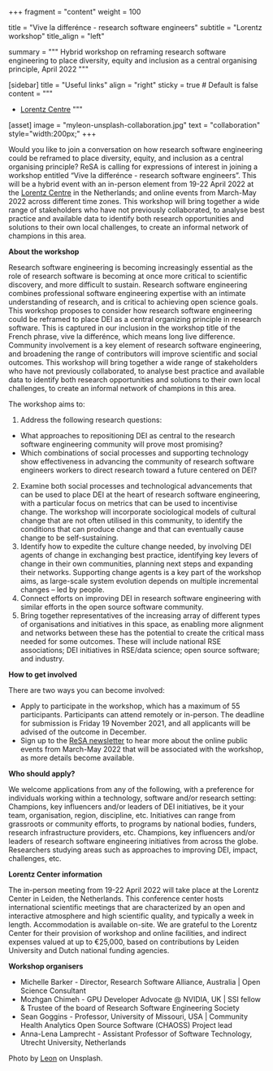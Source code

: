 +++
fragment = "content"
weight = 100

title = "Vive la differénce - research software engineers"
subtitle = "Lorentz workshop"
title_align = "left"

summary = """
Hybrid workshop on reframing research software engineering to place diversity, equity and inclusion as a central organising principle, April 2022
"""

[sidebar]
  title = "Useful links"
  align = "right"
  sticky = true # Default is false
  content = """
  * [Lorentz Centre](https://www.lorentzcenter.nl/about-us.html)
  """

[asset]
  image = "myleon-unsplash-collaboration.jpg"
  text = "collaboration"
  style="width:200px;"
+++

Would you like to join a conversation on how research software engineering could be reframed to place diversity, equity, and inclusion as a central organising principle? ReSA is calling for expressions of interest in joining a workshop entitled “Vive la differénce - research software engineers”. This will be a hybrid event with an in-person element from 19-22 April 2022 at the [Lorentz Centre](https://www.lorentzcenter.nl/about-us.html) in the Netherlands; and online events from March-May 2022 across different time zones.  This workshop will bring together a wide range of stakeholders who have not previously collaborated, to analyse best practice and available data to identify both research opportunities and solutions to their own local challenges, to create an informal network of champions in this area. 

**About the workshop**

Research software engineering is becoming increasingly essential as the role of research software is becoming at once more critical to scientific discovery, and more difficult to sustain. Research software engineering  combines professional software engineering expertise with an intimate understanding of research, and is critical to achieving open science goals. This workshop proposes to consider how research software engineering could be reframed to place DEI as a central organizing principle in research software. This is captured in our inclusion in the workshop title of the French phrase, vive la differénce, which means long live difference. Community involvement is a key element of research software engineering, and broadening the range of contributors will improve scientific and social outcomes. This workshop will bring together a wide range of stakeholders who have not previously collaborated, to analyse best practice and available data to identify both research opportunities and solutions to their own local challenges, to create an informal network of champions in this area. 

The workshop aims to:
1. Address the following research questions:
* What approaches to repositioning DEI as central to the research software engineering community will prove most promising?
* Which combinations of social processes and supporting technology show effectiveness in advancing the community of research software engineers workers to direct research toward a future centered on DEI?
2. Examine both social processes and technological advancements that can be used to place DEI at the heart of research software engineering, with a particular focus on metrics that can be used to incentivise change. The workshop will incorporate sociological models of cultural change that are not often utilised in this community, to identify the conditions that can produce change and that can eventually cause change to be self-sustaining.
3. Identify how to expedite the culture change needed, by involving DEI agents of change in exchanging best practice, identifying key levers of change in their own communities, planning next steps and expanding their networks. Supporting change agents is a key part of the workshop aims, as large-scale system evolution depends on multiple incremental changes – led by people.  
4. Connect efforts on improving DEI in research software engineering with similar efforts in the open source software community.
5. Bring together representatives of the increasing array of different types of organisations and initiatives in this space, as enabling more alignment and networks between these has the potential to create the critical mass needed for some outcomes. These will include national RSE associations; DEI initiatives in RSE/data science; open source software; and industry. 

**How to get involved**

There are two ways you can become involved:

* Apply to participate in the workshop, which has a maximum of 55 participants. Participants can attend remotely or in-person. The deadline for submission is Friday 19 November 2021, and all applicants will be advised of the outcome in December. 
* Sign up to the [ReSA newsletter](https://www.researchsoft.org/news/) to hear more about the online public events from March-May 2022 that will be associated with the workshop, as more details become available.

**Who should apply?**

We welcome applications from any of the following, with a preference for individuals working within a technology, software and/or research setting:
Champions, key influencers and/or leaders of DEI initiatives, be it your team, organisation, region, discipline, etc. Initiatives can range from grassroots or community efforts, to programs by national bodies, funders, research infrastructure providers, etc.
Champions, key influencers and/or leaders of research software engineering initiatives from across the globe.
Researchers studying areas such as approaches to improving DEI, impact, challenges, etc.

**Lorentz Center information**

The in-person meeting from 19-22 April 2022 will take place at the Lorentz Center in Leiden, the Netherlands. This conference center hosts international scientific meetings that are characterized by an open and interactive atmosphere and high scientific quality, and typically a week in length. Accommodation is available on-site. We are grateful to the Lorentz Center for their provision of workshop and online facilities, and indirect expenses valued at up to €25,000, based on contributions by Leiden University and Dutch national funding agencies. 

**Workshop organisers**
* Michelle Barker - Director, Research Software Alliance, Australia | Open Science Consultant
* Mozhgan Chimeh  - GPU Developer Advocate @ NVIDIA, UK | SSI fellow & Trustee of the board of Research Software Engineering Society 
* Sean Goggins - Professor, University of Missouri, USA | Community Health Analytics Open Source Software (CHAOSS) Project lead
* Anna-Lena Lamprecht - Assistant Professor of Software Technology, Utrecht University, Netherlands



Photo by <a href="https://unsplash.com/@myleon">Leon</a> on Unsplash.
